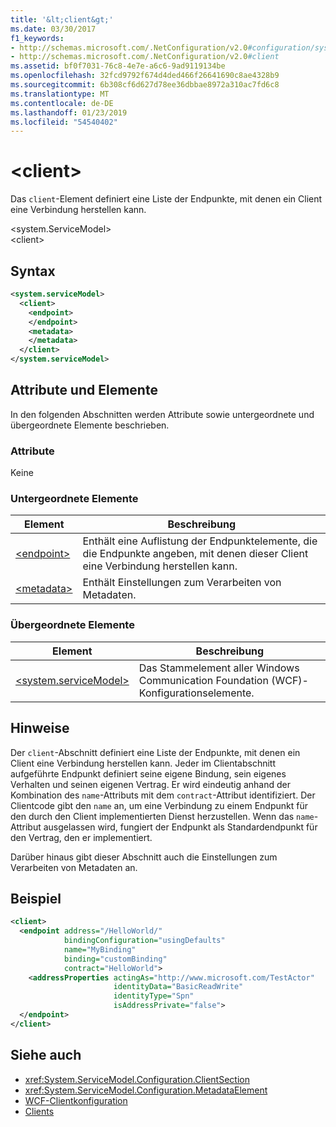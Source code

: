 ```yaml
---
title: '&lt;client&gt;'
ms.date: 03/30/2017
f1_keywords:
- http://schemas.microsoft.com/.NetConfiguration/v2.0#configuration/system.ServiceModel/client
- http://schemas.microsoft.com/.NetConfiguration/v2.0#client
ms.assetid: bf0f7031-76c8-4e7e-a6c6-9ad9119134be
ms.openlocfilehash: 32fcd9792f674d4ded466f26641690c8ae4328b9
ms.sourcegitcommit: 6b308cf6d627d78ee36dbbae8972a310ac7fd6c8
ms.translationtype: MT
ms.contentlocale: de-DE
ms.lasthandoff: 01/23/2019
ms.locfileid: "54540402"
---
```

# <a name="ltclientgt"></a>&lt;client&gt;
Das `client`-Element definiert eine Liste der Endpunkte, mit denen ein Client eine Verbindung herstellen kann.  
  
 \<system.ServiceModel>  
\<client>  
  
## <a name="syntax"></a>Syntax  
  
```xml  
<system.serviceModel>
  <client>
    <endpoint>
    </endpoint>
    <metadata>
    </metadata>
  </client>
</system.serviceModel>
```  
  
## <a name="attributes-and-elements"></a>Attribute und Elemente  
 In den folgenden Abschnitten werden Attribute sowie untergeordnete und übergeordnete Elemente beschrieben.  
  
### <a name="attributes"></a>Attribute  
 Keine  
  
### <a name="child-elements"></a>Untergeordnete Elemente  
  
|Element|Beschreibung|  
|-------------|-----------------|  
|[\<endpoint>](../../../../../docs/framework/configure-apps/file-schema/wcf/endpoint-of-client.md)|Enthält eine Auflistung der Endpunktelemente, die die Endpunkte angeben, mit denen dieser Client eine Verbindung herstellen kann.|  
|[\<metadata>](../../../../../docs/framework/configure-apps/file-schema/wcf/metadata.md)|Enthält Einstellungen zum Verarbeiten von Metadaten.|  
  
### <a name="parent-elements"></a>Übergeordnete Elemente  
  
|Element|Beschreibung|  
|-------------|-----------------|  
|[\<system.serviceModel>](../../../../../docs/framework/configure-apps/file-schema/wcf/system-servicemodel.md)|Das Stammelement aller Windows Communication Foundation (WCF)-Konfigurationselemente.|  
  
## <a name="remarks"></a>Hinweise  
 Der `client`-Abschnitt definiert eine Liste der Endpunkte, mit denen ein Client eine Verbindung herstellen kann. Jeder im Clientabschnitt aufgeführte Endpunkt definiert seine eigene Bindung, sein eigenes Verhalten und seinen eigenen Vertrag. Er wird eindeutig anhand der Kombination des `name`-Attributs mit dem `contract`-Attribut identifiziert. Der Clientcode gibt den `name` an, um eine Verbindung zu einem Endpunkt für den durch den Client implementierten Dienst herzustellen. Wenn das `name`-Attribut ausgelassen wird, fungiert der Endpunkt als Standardendpunkt für den Vertrag, den er implementiert.  
  
 Darüber hinaus gibt dieser Abschnitt auch die Einstellungen zum Verarbeiten von Metadaten an.  
  
## <a name="example"></a>Beispiel  
  
```xml  
<client>
  <endpoint address="/HelloWorld/"
            bindingConfiguration="usingDefaults"
            name="MyBinding"
            binding="customBinding"
            contract="HelloWorld">
    <addressProperties actingAs="http://www.microsoft.com/TestActor"
                       identityData="BasicReadWrite"
                       identityType="Spn"
                       isAddressPrivate="false">
  </endpoint>
</client>
```  
  
## <a name="see-also"></a>Siehe auch
- <xref:System.ServiceModel.Configuration.ClientSection>
- <xref:System.ServiceModel.Configuration.MetadataElement>
- [WCF-Clientkonfiguration](../../../../../docs/framework/wcf/feature-details/client-configuration.md)
- [Clients](../../../../../docs/framework/wcf/feature-details/clients.md)
